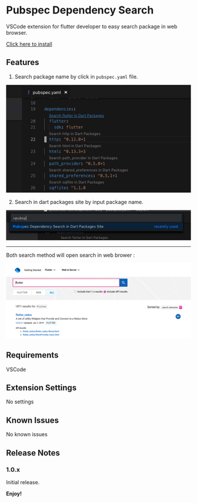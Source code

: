 # Pubspec Dependency Search

VSCode extension for flutter developer to easy search package in web browser.

[Click here to install](https://marketplace.visualstudio.com/items?itemName=everettjf.pubspec-dependency-search)

## Features

1. Search package name by click in `pubspec.yaml` file.

![seach-editor](/img/search-in-editor.png)

2. Search in dart packages site by input package name.

![seach-command](/img/search-command.png)

---

Both search method will open search in web brower : 

![seach-result](/img/search-result.png)

## Requirements

VSCode

## Extension Settings

No settings

## Known Issues

No known issues

## Release Notes

### 1.0.x

Initial release.

**Enjoy!**
